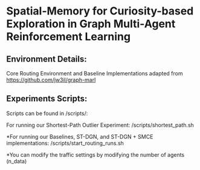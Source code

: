 # Spatial-Memory for Curiosity-based Exploration in Graph Multi-Agent Reinforcement Learning

## Environment Details:

Core Routing Environment and Baseline Implementations adapted from https://github.com/jw3il/graph-marl

## Experiments Scripts:

Scripts can be found in /scripts/:

  For running our Shortest-Path Outlier Experiment: /scripts/shortest_path.sh
  
  *For running our Baselines, ST-DGN, and ST-DGN + SMCE implementations: /scripts/start_routing_runs.sh
  
  *You can modify the traffic settings by modifying the number of agents (n_data)
